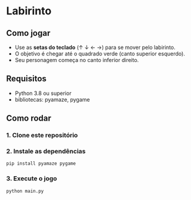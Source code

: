 # Labirinto

## Como jogar

- Use as **setas do teclado** (↑ ↓ ← →) para se mover pelo labirinto.
- O objetivo é chegar até o quadrado verde (canto superior esquerdo).
- Seu personagem começa no canto inferior direito.

##  Requisitos

- Python 3.8 ou superior
- bibliotecas: pyamaze, pygame 

## Como rodar

### 1. Clone este repositório

### 2. Instale as dependências

    pip install pyamaze pygame

### 3. Execute o jogo

    python main.py
